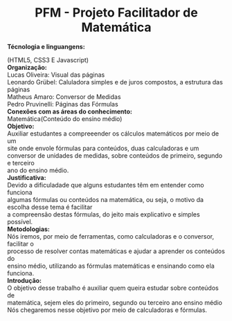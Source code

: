 
<h1 align="center">
    PFM - Projeto Facilitador de Matemática
</h1>


<b>
    Técnologia e linguangens:
</b>

 (HTML5, CSS3 E Javascript) 
<br>
<b>
    Organização:
</b> 
<br>
Lucas Oliveira: Visual das páginas
<br>
Leonardo Grübel: Caluladora simples e de juros compostos, a estrutura das páginas
<br>
Matheus Amaro: Conversor de Medidas
<br>
Pedro Pruvinelli: Páginas das Fórmulas
<br>
<b>
Conexões com as áreas do conhecimento:
</b>
<br>
Matemática(Conteúdo do ensino médio)
<br>
<b>
Objetivo:
</b>
<br>
Auxiliar estudantes a compreeender os cálculos matemáticos por meio de um
<br>
site onde envole fórmulas para conteúdos, duas calculadoras e um 
<br>
conversor de unidades de medidas, sobre conteúdos de primeiro, segundo e terceiro
<br>
ano do ensino médio. 
<br>
<b>
Justificativa:
</b>
<br>
Devido a dificuladade que alguns estudantes têm em entender como funciona
<br>
algumas fórmulas ou conteúdos na matemática, ou seja, o motivo da escolha desse tema é facilitar
<br>
a compreensão destas fórmulas, do jeito mais explicativo e simples possível.
<br>
<b>
Metodologias:
</b>
<br>
Nós iremos, por meio de ferramentas, como calculadoras e o conversor, facilitar o 
<br>
processo de resolver contas matemáticas e ajudar a aprender os conteúdos do
<br>
ensino médio, utilizando as fórmulas matemáticas e ensinando como ela funciona.
<br>
<b>
Introdução:
</b>
<br>
O objetivo desse trabalho é auxiliar quem queira estudar sobre conteúdos de 
<br>
matemática, sejem eles do primeiro, segundo ou terceiro ano ensino médio
<br>
Nós chegaremos nesse objetivo por meio de calculadoras e fórmulas. 